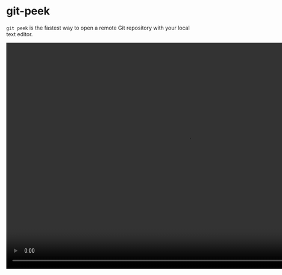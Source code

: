 # git-peek

`git peek` is the fastest way to open a remote Git repository with your local text editor.

<video autoplay muted type="video/mp4" src="demo.mp4" autoplay loop muted playsinline width="960" height="600" />

```
git peek https://github.com/Jarred-Sumner/git-peek
```

## Usage:

## Installation:

```
npm install -g @jarred/git-peek
```

It's fast.

```bash
❯ git peek https://github.com/nodejs/node/blob/master/lib/dgram.js
# Downloading https://github.com/nodejs/node/zipball/master to temp folder...
# --2021-02-10 04:56:46--  https://github.com/nodejs/node/zipball/master
# Resolving github.com (github.com)... 192.30.255.112
# Connecting to github.com (github.com)|192.30.255.112|:443... connected.
# HTTP request sent, awaiting response...
💻 Launched editor in 0.20s
```

```bash
❯ git peek -h
Quickly open a remote Git repository with your local text editor into a temporary folder.

USAGE
  $ git-peek [git link or github link]

OPTIONS
  -e, --editor=editor  [default: auto] editor to open with, possible values:
                       auto, code, vim, subl. By default, it will search
                       $EDITOR. If not found, it will try code, then subl,
                       then vim.

  -h, --help           show CLI help

  -v, --version        show CLI version
```

## How does this work?

If you pass it a GitHub repository, it fetches a tarball instead of using git. From unscientific benchmarks, this is about 2x faster than cloning. While downloading the tarball, it also downloads the specific file linked to (or the `README.md`) via JSDelivr's CDN. Whichever happens first, it opens in the editor, but it will keep fetching the repo until its complete or the program exits.

If you pass it a git repository rather than a Github url, it does a [partial clone](https://github.blog/2020-12-21-get-up-to-speed-with-partial-clone-and-shallow-clone/) instead of doing a full clone.

When your editor closes or you close `git view`, it deletes the repository from your computer.

This was inspired by github1s.com.

Note: currently expects `wget` and `bsdtar` to be available in `$PATH`. If that's a problem, feel free to open an issue.
